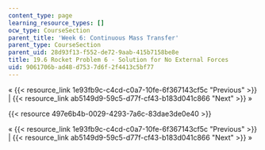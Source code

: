 ```yaml
---
content_type: page
learning_resource_types: []
ocw_type: CourseSection
parent_title: 'Week 6: Continuous Mass Transfer'
parent_type: CourseSection
parent_uid: 28d93f13-f552-de72-9aab-415b7158be8e
title: 19.6 Rocket Problem 6 - Solution for No External Forces
uid: 9061706b-ad48-d753-7d6f-2f4413c5bf77
---
```


« {{< resource_link 1e93fb9c-c4cd-c0a7-10fe-6f367143cf5c "Previous" >}} | {{< resource_link ab5149d9-59c5-d77f-cf43-b183d041c866 "Next" >}} »

{{< resource 497e6b4b-0029-4293-7a6c-83dae3de0e40 >}}

« {{< resource_link 1e93fb9c-c4cd-c0a7-10fe-6f367143cf5c "Previous" >}} | {{< resource_link ab5149d9-59c5-d77f-cf43-b183d041c866 "Next" >}} »